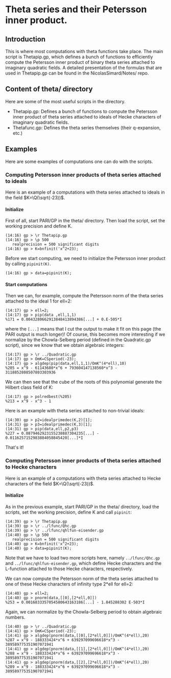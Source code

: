 # Theta series and their Petersson inner product.

## Introduction
This is where most computations with theta functions take place. The main
script is Thetapip.gp, which defines a bunch of functions to efficiently compute
the Petersson inner product of binary theta series attached to imaginary quadratic
fields. A detailed presentation of the formulas that are used in Thetapip.gp can
be found in the NicolasSimard/Notes/ repo.

## Content of theta/ directory
Here are some of the most useful scripts in the directory.

- Thetapip.gp: Defines a bunch of functions to compute the Petersson inner
product of theta series attached to ideals of Hecke characters of imaginary
quadratic fields.
- Thetafunc.gp: Defines the theta series themselves (their q-expansion, etc.)

## Examples
Here are some examples of computations one can do with the scripts.

### Computing Petersson inner products of theta series attached to ideals
Here is an example of a computations with theta series attached to
ideals in the field $K=\Q(\sqrt(-23))$.

#### Initialize
First of all, start PARI/GP in the theta/ directory. Then load the script,
set the working precision and define K.

```
(14:16) gp > \r Thetapip.gp
(14:16) gp > \p 500
   realprecision = 500 significant digits
(14:16) gp > K=bnfinit('x^2+23);
```
Before we start computing, we need to initialize the Petersson inner product by
calling `pipinit(K)`.

```
(14:16) gp > data=pipinit(K);
```

#### Start computations
Then we can, for example, compute the Petersson norm of the theta series
attached to the ideal 1 for ell=2:

```
(14:17) gp > ell=2;
(14:17) gp > pip(data ,ell,1,1)
%171 = 0.0043280662913848413894386[...] + 0.E-505*I
```

where the `[...]` means that I cut the output to make it fit on this page (the
PARI output is much longer)! Of course, this becomes more interesting if we
normalize by the Chowla-Selberg period (defined in the Quadratic.gp script),
since we know that we obtain algebraic integers:

```
(14:17) gp > \r ../Quadratic.gp
(14:17) gp > OmK=CSperiod(-23);
(14:17) gp > algdep(pip(data,ell,1,1)/OmK^(4*ell),10)
%205 = x^9 - 61143680*x^6 + 793604147138560*x^3 - 3118852808507803303936
```

We can then see that the cube of the roots of this polynomial generate the
Hilbert class field of K:

```
(14:17) gp > polredbest(%205)
%213 = x^9 - x^3 - 1
```

Here is an example with theta series attached to non-trivial ideals:

```
(14:30) gp > p2=idealprimedec(K,2)[1];
(14:31) gp > p3=idealprimedec(K,3)[1];
(14:31) gp > pip(data,ell,p2,p3)
%227 = 0.0879462923155238887304235[...] - 0.0116257152983884058845420[...]*I
```

That's it!

### Computing Petersson inner products of theta series attached to Hecke characters
Here is an example of a computations with theta series attached to Hecke characters
of the field $K=\Q(\sqrt(-23))$.

#### Initialize
As in the previous example, start PARI/GP in the theta/ directory, load the scripts,
set the working precision, define K and call `pipinit`:

```
(14:39) gp > \r Thetapip.gp
(14:39) gp > \r ../lfunc/Qhc.gp
(14:39) gp > \r ../lfunc/qhlfun-eisender.gp
(14:40) gp > \p 500
   realprecision = 500 significant digits
(14:40) gp > K=bnfinit('x^2+23);
(14:40) gp > data=pipinit(K);
```

Note that we have to load two more scripts here, namely `../lfunc/Qhc.gp` and
`../lfunc/qhlfun-eisender.gp`, which define Hecke characters and the L-function
attached to those Hecke characters, respectively.

We can now compute the Petersson norm of the theta series attached to one of
these Hecke characters of infinity type 2*ell for ell=2:

```
(14:40) gp > ell=2;
(14:40) gp > pnorm(data,[[0],[2*ell,0]])
%253 = 0.0016833357054580643163186[...] - 1.845288302 E-503*I
```

Again, we can normalize by the Chowla-Selberg period to obtain algebraic numbers.

```
(14:40) gp > \r ../Quadratic.gp
(14:41) gp > OmK=CSperiod(-23);
(14:41) gp > algdep(pnorm(data,[[0],[2*ell,0]])/OmK^(4*ell),20)
%287 = x^9 - 188333424*x^6 + 639297099696618*x^3 - 389589775351907071941
(14:41) gp > algdep(pnorm(data,[[1],[2*ell,0]])/OmK^(4*ell),20)
%288 = x^9 - 188333424*x^6 + 639297099696618*x^3 - 389589775351907071941
(14:41) gp > algdep(pnorm(data,[[2],[2*ell,0]])/OmK^(4*ell),20)
%289 = x^9 - 188333424*x^6 + 639297099696618*x^3 - 389589775351907071941
```
